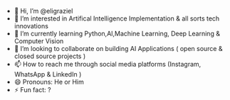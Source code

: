 - 👋 Hi, I’m @eligraziel
- 👀 I’m interested in Artifical Intelligence Implementation & all sorts tech innovations 
- 🌱 I’m currently learning Python,AI,Machine Learning, Deep Learning & Computer Vision
- 💞️ I’m looking to collaborate on building AI Applications ( open source & closed source projects ) 
- 📫 How to reach me through social media platforms (Instagram, WhatsApp & LinkedIn )
- 😄 Pronouns: He or Him
- ⚡ Fun fact: ?

<!---
eligraziel/eligraziel is a ✨ special ✨ repository because its `README.md` (this file) appears on your GitHub profile.
You can click the Preview link to take a look at your changes.
--->
